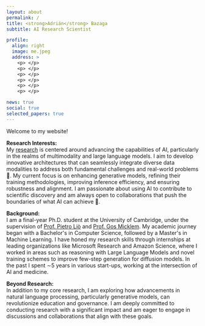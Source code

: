 ```yaml
---
layout: about
permalink: /
title: <strong>Adrián</strong> Bazaga
subtitle: AI Research Scientist

profile:
  align: right
  image: me.jpeg
  address: >
    <p> </p>
    <p> </p>
    <p> </p>
    <p> </p>
    <p> </p>
    <p> </p>

news: true
social: true
selected_papers: true
---
```


Welcome to my website!

**Research Interests:**  
My [research](../research/) is centered around advancing the capabilities of AI, particularly in the realms of multimodality and large language models. I aim to develop innovative architectures that can seamlessly integrate diverse data modalities to address both fundamental challenges and real-world problems 🧪. My current focus is on enhancing generative models, refining their training methodologies, improving inference efficiency, and ensuring robustness and alignment. I am passionate about using AI to contribute to scientific discovery and am always open to collaborations that push the boundaries of what AI can achieve 👐.

**Background:**  
I am a final-year Ph.D. student at the University of Cambridge, under the supervision of [Prof. Pietro Liò](https://www.cl.cam.ac.uk/~pl219/) and [Prof. Gos Micklem](https://www.damtp.cam.ac.uk/person/gm263). My academic journey began with a Bachelor's in Computer Science, followed by a Master's in Machine Learning. I have honed my research skills through internships at leading organizations like Microsoft Research and Amazon Science, where I worked in areas such as reasoning with Large Language Models and novel training schemes to improve few-step generation for diffusion models. In the past I spent ∼5 years in various start-ups, working at the intersection of AI and medicine.

**Beyond Research:**  
In addition to my core research, I am exploring how advancements in natural language processing, particularly generative models, can revolutionize education and governance. I am deeply committed to conducting research with a significant impact and am eager to engage in discussions and collaborations that align with these goals.